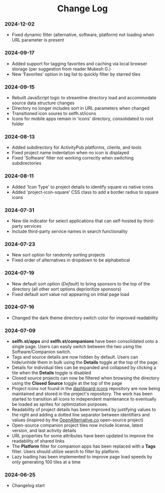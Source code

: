 <h1 align="center">Change Log</h1>

### 2024-12-02

* Fixed dynamic filter (alternative, software, platform) not loading when URL parameter is present

### 2024-09-17

* Added support for tagging favorites and caching via local browser storage (per suggestion from reader Mukesh G.)
* New 'Favorites' option in tag list to quickly filter by starred tiles

### 2024-09-15

* Rebuilt JavaScript logic to streamline directory load and accommodate source data structure changes
* Directory no longer includes sort in URL parameters when changed
* Transitioned icon soures to selfh.st/icons
* Icons for mobile apps remain in 'icons' directory, consolidated to root folder

### 2024-08-13

* Added subdirectory for ActivityPub platforms, clients, and tools
* Fixed project name indentation when no icon is displayed
* Fixed 'Software' filter not working correctly when switching subdirectories

### 2024-08-11

* Added 'Icon Type' to project details to identify square vs native icons
* Added 'project-icon-square' CSS class to add a border radius to square icons

### 2024-07-31

* New tile indicator for select applications that can self-hosted by third-party services
* Include third-party service names in search functionality

### 2024-07-23

* New sort option for randomly sorting projects
* Fixed order of alternatives in dropdown to be alphabetical

### 2024-07-19

* New default sort option (<i>Default</i>) to bring sponsors to the top of the directory (all other sort options deprioritize sponsors)
* Fixed default sort value not appearing on intiial page load

### 2024-07-16

* Changed the dark theme directory switch color for improved readability

### 2024-07-09

* <b>selfh.st/apps</b> and <b>selfh.st/companions</b> have been consolidated onto a single page. Users can easily switch between the two using the Software/Companion switch.
* Tags and source details are now hidden by default. Users can hide/unhide them in bulk using the <b>Details</b> toggle at the top of the page.
* Details for individual tiles can be expanded and collapsed by clicking a tile when the <b>Details</b> toggle is disabled
* Closed source projects can now be filtered when browsing the directory using the <b>Closed Source</b> toggle at the top of the page
* Project icons not found in the [dashboard-icons](https://github.com/walkxcode/dashboard-icons) repository are now being maintained and stored in the project's repository. The work has been started to transition all icons to independent maintenance to eventually be loaded as sprites for optimization purposes.
* Readability of project details has been improved by justifying values to the right and adding a dotted line separator between identifiers and values (inspired by the [OpenAlternative.co](https://github.com/piotrkulpinski/openalternative?ref=selfh.st) open-source project)
* Open-source companion project tiles now include license, latest version, and last activity details
* URL properties for some attributes have been updated to improve the readability of shared links
* The <b>Platform</b> filter for companion apps has been replaced with a <b>Tags</b> filter. Users should utilize search to filter by platform.
* Lazy loading has been implemented to improve page load speeds by only generating 100 tiles at a time

### 2024-06-25

* Changelog start